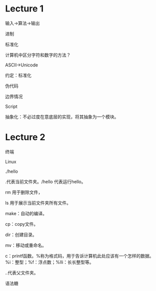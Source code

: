 # Lecture 1

输入$\to$算法$\to$输出

进制

标准化

计算机中区分字符和数字的方法？

ASCII$\to$Unicode

约定：标准化

伪代码

边界情况

Script

抽象化：不必过度在意底层的实现，将其抽象为一个模块。

# Lecture 2

终端

Linux

./hello

.代表当前文件夹。/hello 代表运行hello。

rm 用于删除文件，

ls 用于展示当前文件夹所有文件。

make：自动的编译。

cp：copy文件。

dir：创建目录。

mv：移动或重命名。

c：printf函数。%称为格式码，用于告诉计算机此处应该有一个怎样的数据。%i：整型；%f：浮点数；%lli：长长整型等。

..代表父文件夹。

语法糖
